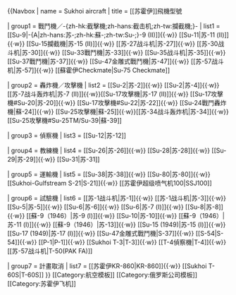 {{Navbox
| name = Sukhoi aircraft
| title = [[苏霍伊]]飛機型號

| group1 = 戰鬥機／-{zh-hk:截擊機;zh-hans:截击机;zh-tw:攔截機;}-
| list1 =  [[Su-9|-{A|zh-hans:苏-;zh-hk:蘇-;zh-tw:Su-;}-9 (II)]]{{·w}} [[Su-11|苏-11 (II)]]{{·w}} [[Su-15攔截機|苏-15 (II)]]{{·w}} [[苏-27战斗机|苏-27]]{{·w}} [[苏-30战斗机|苏-30]]{{·w}} [[Su-33戰鬥機|苏-33]]{{·w}} [[Su-35战斗机|苏-35]]{{·w}} [[Su-37戰鬥機|苏-37]]{{·w}} [[Su-47金雕式戰鬥機|苏-47]]{{·w}} [[苏-57战斗机|苏-57]]{{·w}} [[蘇霍伊Checkmate|Su-75 Checkmate]]

| group2 = 轟炸機／攻擊機
| list2 = [[Su-2|苏-2]]{{·w}} [[Su-2|苏-4]]{{·w}} [[苏-7战斗轰炸机|苏-7 (II)]]{{·w}}[[Su-17攻擊機|苏-17 (II)]]{{·w}} [[Su-17攻擊機#Su-20|苏-20]]{{·w}} [[Su-17攻擊機#Su-22|苏-22]]{{·w}} [[Su-24戰鬥轟炸機|蘇-24]]{{·w}} [[Su-25攻擊機|蘇-25]]{{·w}}[[苏-34战斗轰炸机|苏-34]]{{·w}} [[Su-25攻擊機#Su-25TM/Su-39|蘇-39]]

| group3 = 偵察機
| list3 = [[Su-12|苏-12]]

| group4 = 教練機
| list4 = [[Su-26|苏-26]]{{·w}} [[Su-28|苏-28]]{{·w}} [[Su-29|苏-29]]{{·w}} [[Su-31|苏-31]]

| group5 = 運輸機
| list5 = [[Su-38|苏-38]]{{·w}} [[Su-80|苏-80]]{{·w}} [[Sukhoi-Gulfstream S-21|S-21]]{{·w}} [[苏霍伊超级喷气机100|SSJ100]]

| group6 = 試驗機
| list6 = [[苏-1战斗机|苏-1]]{{·w}} [[苏-1战斗机|苏-3]]{{·w}} [[Su-5|苏-5]]{{·w}} [[Su-6|苏-6]]{{·w}} [[Su-6|苏-7 (I)]]{{·w}} [[Su-8|苏-8]]{{·w}} [[蘇-9（1946）|苏-9 (I)]]{{·w}} [[Su-10|苏-10]]{{·w}} [[蘇-9（1946）|苏-11 (I)]]{{·w}} [[蘇-9（1946）|苏-13]]{{·w}} [[Su-15 (1949)|苏-15 (I)]]{{·w}} [[Su-17 (1949)|苏-17 (I)]]{{·w}} [[Su-47金雕式戰鬥機|S-37]]{{·w}} [[S-54|S-54]]{{·w}} [[P-1|P-1]]{{·w}} [[Sukhoi T-3|T-3]]{{·w}} [[T-4偵察機|T-4]]{{·w}} [[苏-57战斗机|T-50(PAK FA)]]


| group7 = 計畫取消
| list7 = [[苏霍伊KR-860|KR-860]]{{·w}} [[Sukhoi T-60S|T-60S]]
}}<includeonly></includeonly><noinclude>
[[Category:航空模板]]
[[Category:俄罗斯公司模板]]
[[Category:苏霍伊飞机]]
</noinclude>
